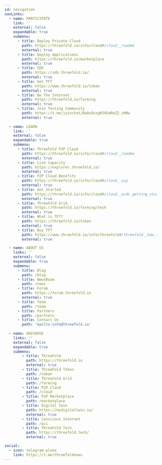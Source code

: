```yaml
---
id: navigation
navLinks:
  - name: PARTICIPATE
    link: ''
    external: false
    expandable: true
    submenu:
      - title: Deploy Private Cloud
        path: https://threefold.io/info/cloud#/cloud__readme
        external: true
      - title: Deploy Applications
        path: https://threefold.io/marketplace
        external: true
      - title: SDK
        path: https://sdk.threefold.io/
        external: true
      - title: Get TFT
        path: https://www.threefold.io/token
        external: true
      - title: Be The Internet
        path: https://threefold.io/farming
        external: true
      - title: Join Testing Community
        path: https://t.me/joinchat/BwOvOxxgK59GmRoZ2_sM0w
        external: true
 
  - name: LEARN
    link: ''
    external: false
    expandable: true
    submenu:
      - title: ThreeFold P2P Cloud
        path: https://threefold.io/info/cloud#/cloud__readme
        external: true
      - title: Live Capacity 
        path: https://explorer.threefold.io/
        external: true
      - title: P2P Cloud Benefits
        path: https://threefold.io/info/cloud#/cloud__usp
        external: true
      - title: Get Started
        path: https://threefold.io/info/cloud#/cloud__evdc_getting_started
        external: true
      - title: ThreeFold Grid
        path: https://threefold.io/farming/tech
        external: true
      - title: What is TFT?
        path: https://threefold.io/token
        external: true
      - title: Buy TFT
        path: https://www.threefold.io/info/threefold#/threefold__how_to_buy_and_sell
        external: true

  - name: ABOUT US
    links: ''
    external: false
    expandable: true
    submenu:
      - title: Blog
        path: /blog
      - title: NewsRoom
        path: /news
      - title: Forum
        path: https://forum.threefold.io
        external: true
      - title: Team
        path: /team
      - title: Partners
        path: /partners
      - title: Contact Us
        path: 'mailto:info@threefold.io'
 
  - name: UNIVERSE
    links: ''
    external: false
    expandable: true
    submenu:
        - title: ThreeFold
          path: https://threefold.io
          external: true
        - title: ThreeFold Token
          path: /token
        - title: ThreeFold Grid
          path: /farming
        - title: P2P Cloud
          path: /cloud
        - title: P2P Marketplace
          path: /marketplace
        - title: Digital Twin
          path: https://mydigitaltwin.io/
          external: true
        - title: Conscious Internet
          path: /aci
        - title: ThreeFold Tech
          path: https://threefold.tech/
          external: true

social:
  - icon: telegram-plane
    link: https://t.me/threefoldnews
---
```


